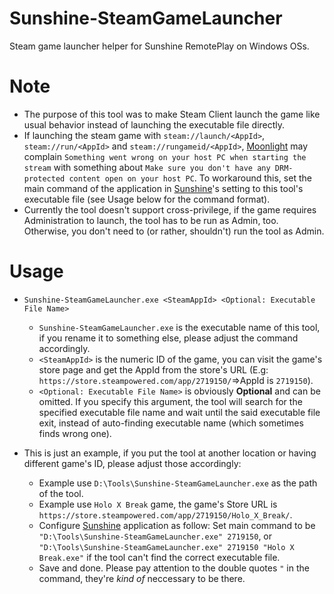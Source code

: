 # Sunshine-SteamGameLauncher
 Steam game launcher helper for Sunshine RemotePlay on Windows OSs.

# Note
 - The purpose of this tool was to make Steam Client launch the game like usual behavior instead of launching the executable file directly.
 - If launching the steam game with `steam://launch/<AppId>`, `steam://run/<AppId>` and `steam://rungameid/<AppId>`, [Moonlight](https://github.com/moonlight-stream/moonlight-qt) may complain `Something went wrong on your host PC when starting the stream` with something about `Make sure you don't have any DRM-protected content open on your host PC`. To workaround this, set the main command of the application in [Sunshine](https://github.com/LizardByte/Sunshine)'s setting to this tool's executable file (see Usage below for the command format).
 - Currently the tool doesn't support cross-privilege, if the game requires Administration to launch, the tool has to be run as Admin, too. Otherwise, you don't need to (or rather, shouldn't) run the tool as Admin.

# Usage
- `Sunshine-SteamGameLauncher.exe <SteamAppId> <Optional: Executable File Name>`
  + `Sunshine-SteamGameLauncher.exe` is the executable name of this tool, if you rename it to something else, please adjust the command accordingly.
  + `<SteamAppId>` is the numeric ID of the game, you can visit the game's store page and get the AppId from the store's URL (E.g: `https://store.steampowered.com/app/2719150/`=>AppId is `2719150`).
  + `<Optional: Executable File Name>` is obviously **Optional** and can be omitted. If you specify this argument, the tool will search for the specified executable file name and wait until the said executable file exit, instead of auto-finding executable name (which sometimes finds wrong one).


- This is just an example, if you put the tool at another location or having different game's ID, please adjust those accordingly:
  + Example use `D:\Tools\Sunshine-SteamGameLauncher.exe` as the path of the tool.
  + Example use `Holo X Break` game, the game's Store URL is `https://store.steampowered.com/app/2719150/Holo_X_Break/`.
  + Configure [Sunshine](https://github.com/LizardByte/Sunshine) application as follow: Set main command to be `"D:\Tools\Sunshine-SteamGameLauncher.exe" 2719150`, or `"D:\Tools\Sunshine-SteamGameLauncher.exe" 2719150 "Holo X Break.exe"` if the tool can't find the correct executable file.
  + Save and done. Please pay attention to the double quotes `"` in the command, they're *kind of* neccessary to be there.